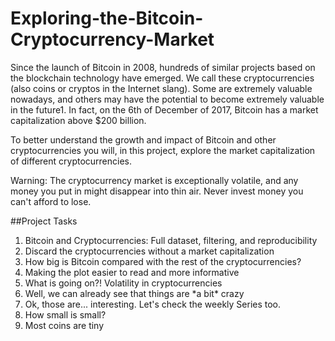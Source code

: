 # Exploring-the-Bitcoin-Cryptocurrency-Market

Since the launch of Bitcoin in 2008, hundreds of similar projects based on the blockchain technology have emerged. We call these cryptocurrencies (also coins or cryptos in the Internet slang). Some are extremely valuable nowadays, and others may have the potential to become extremely valuable in the future1. In fact, on the 6th of December of 2017, Bitcoin has a market capitalization above $200 billion.

To better understand the growth and impact of Bitcoin and other cryptocurrencies you will, in this project, explore the market capitalization of different cryptocurrencies.

Warning: The cryptocurrency market is exceptionally volatile, and any money you put in might disappear into thin air. Never invest money you can't afford to lose.

##Project Tasks
<ol>
  <li>Bitcoin and Cryptocurrencies: Full dataset, filtering, and reproducibility</li>
  <li>Discard the cryptocurrencies without a market capitalization</li>
  <li>How big is Bitcoin compared with the rest of the cryptocurrencies?</li>
  <li>Making the plot easier to read and more informative</li>
  <li>What is going on?! Volatility in cryptocurrencies</li>
  <li>Well, we can already see that things are *a bit* crazy</li>
  <li>Ok, those are... interesting. Let's check the weekly Series too.</li>
  <li>How small is small?</li>
  <li>Most coins are tiny</li>
</ol>  
